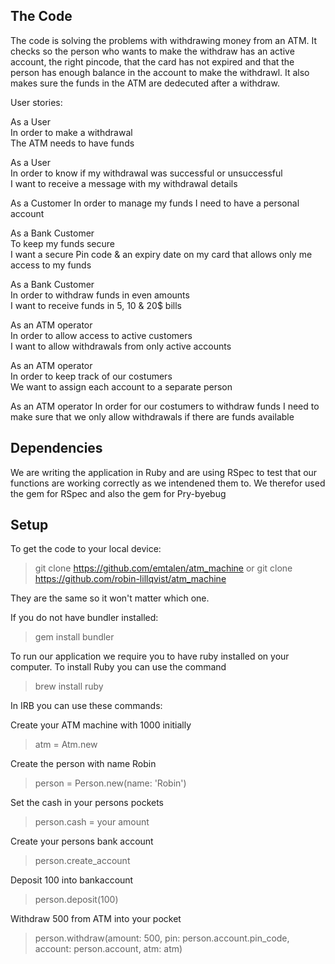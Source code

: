 ## The Code

The code is solving the problems with withdrawing money from an ATM. It checks so the person who wants to make the withdraw has an active account, the right pincode, that the card has not expired and that the person has enough balance in the account to make the withdrawl.
It also makes sure the funds in the ATM are dedecuted after a withdraw. 

User stories:

As a User       
In order to make a withdrawal      
The ATM needs to have funds

As a User               
In order to know if my withdrawal was successful or unsuccessful               
I want to receive a message with my withdrawal details

As a Customer
In order to manage my funds
I need to have a personal account

As a Bank Customer              
To keep my funds secure             
I want a secure Pin code & an expiry date on my card that allows only me access to my funds

As a Bank Customer    
In order to withdraw funds in even amounts  
I want to receive funds in 5, 10 & 20$ bills

As an ATM operator             
In order to allow access to active customers             
I want to allow withdrawals from only active accounts

As an ATM operator      
In order to keep track of our costumers     
We want to assign each account to a separate person

As an ATM operator
In order for our costumers to withdraw funds
I need to make sure that we only allow withdrawals if there are funds available

## Dependencies 

We are writing the application in Ruby and are using RSpec to test that our functions are working correctly as we intendened them to. 
We therefor used the gem for RSpec and also the gem for Pry-byebug

## Setup

To get the code to your local device:
> git clone https://github.com/emtalen/atm_machine
or
> git clone https://github.com/robin-lillqvist/atm_machine

They are the same so it won't matter which one.

If you do not have bundler installed:
> gem install bundler 




To run our application we require you to have ruby installed on your computer.
To install Ruby you can use the command 
> brew install ruby


In IRB you can use these commands: 


Create your ATM machine with 1000 initially
> atm = Atm.new

Create the person with name Robin
> person = Person.new(name: 'Robin')

Set the cash in your persons pockets
> person.cash = your amount

Create your persons bank account
> person.create_account

Deposit 100 into bankaccount
> person.deposit(100)

Withdraw 500 from ATM into your pocket
> person.withdraw(amount: 500, pin: person.account.pin_code, account: person.account, atm: atm)